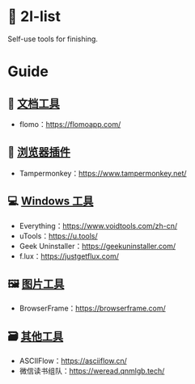 # 🧰 2l-list

Self-use tools for finishing.

# Guide

## 📃 [文档工具](https://github.com/waringhu/2l-list/blob/main/posts/documentation-tool.md)

- flomo：https://flomoapp.com/

## 🧩 [浏览器插件](https://github.com/waringhu/2l-list/blob/main/posts/browser-plugin.md)

- Tampermonkey：https://www.tampermonkey.net/

## 💻 [Windows 工具](https://github.com/waringhu/2l-list/blob/main/posts/windows-tool.md)

- Everything：https://www.voidtools.com/zh-cn/
- uTools：https://u.tools/
- Geek Uninstaller：https://geekuninstaller.com/
- f.lux：https://justgetflux.com/


## 🖼 [图片工具](https://github.com/waringhu/2l-list/blob/main/posts/image-tool.md)

- BrowserFrame：https://browserframe.com/

## 🗃 [其他工具](https://github.com/waringhu/2l-list/blob/main/posts/other-tool.md)

- ASCIIFlow：https://asciiflow.cn/
- 微信读书组队：https://weread.qnmlgb.tech/